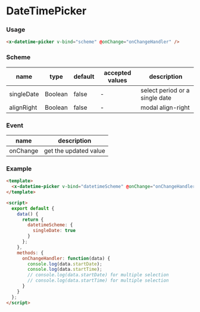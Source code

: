 # DateTimePicker

### Usage

```html
<x-datetime-picker v-bind="scheme" @onChange="onChangeHandler" />
```

### Scheme

| name       | type    | default | accepted values | description                    |
| ---------- | ------- | ------- | --------------- | ------------------------------ |
| singleDate | Boolean | false   | -               | select period or a single date |
| alignRight | Boolean | false   | -               | modal align-right              |

### Event

| name     | description           |
| -------- | --------------------- |
| onChange | get the updated value |

### Example

```html
<template>
  <x-datetime-picker v-bind="datetimeScheme" @onChange="onChangeHandler" />
</template>

<script>
  export default {
    data() {
      return {
        datetimeScheme: {
          singleDate: true
        }
      };
    },
    methods: {
      onChangeHandler: function(data) {
        console.log(data.startDate);
        console.log(data.startTime);
        // console.log(data.startDate) for multiple selection
        // console.log(data.startTime) for multiple selection
      }
    }
  };
</script>
```
